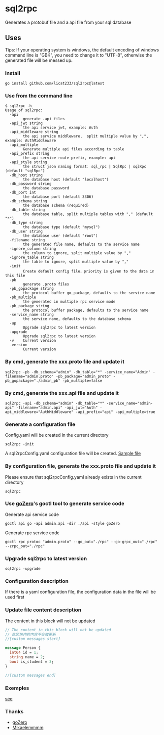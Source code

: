 <!--
 * @Author: licat
 * @Date: 2023-02-06 14:26:42
 * @LastEditors: licat
 * @LastEditTime: 2023-02-17 17:10:06
 * @Description: licat233@gmail.com
-->

# sql2rpc

Generates a protobuf file and a api file from your sql database

## Uses

Tips:  If your operating system is windows, the default encoding of windows command line is "GBK", you need to change it to "UTF-8", otherwise the generated file will be messed up.

### Install

```shell
go install github.com/licat233/sql2rpc@latest
```

### Use from the command line

```text
$ sql2rpc -h
Usage of sql2rpc:
  -api
        generate .api files
  -api_jwt string
        the api service jwt, example: Auth
  -api_middleware string
        the api service middleware,  split multiple value by ",", example: AuthMiddleware
  -api_multiple
        Generate multiple api files according to table
  -api_prefix string
        the api service route prefix, example: api
  -api_style string
        the struct json naming format: sql_rpc | SqlRpc | sqlRpc  (default "sqlRpc")
  -db_host string
        the database host (default "localhost")
  -db_password string
        the database password
  -db_port int
        the database port (default 3306)
  -db_schema string
        the database schema (required)
  -db_table string
        the database table, split multiple tables with "," (default "*")
  -db_type string
        the database type (default "mysql")
  -db_user string
        the database user (default "root")
  -filename string
        the generated file name, defaults to the service name
  -ignore_column string
        the column to ignore, split multiple value by ","
  -ignore_table string
        the table to ignore, split multiple value by ","
  -init
        Create default config file，priority is given to the data in this file
  -pb
        generate .proto files
  -pb_gopackage string
        the protocol buffer go_package, defaults to the service name
  -pb_multiple
        the generated in multiple rpc service mode
  -pb_package string
        the protocol buffer package, defaults to the service name
  -service_name string
        the service name, defaults to the database schema
  -up
        Upgrade sql2rpc to latest version
  -upgrade
        Upgrade sql2rpc to latest version
  -v    Current version
  -version
        Current version
```

### By cmd, generate the xxx.proto file and update it

```shell
sql2rpc -pb -db_schema="admin" -db_table="*" -service_name="Admin" -filename="admin.proto" -pb_package="admin_proto" -pb_gopackage="./admin_pb" -pb_multiple=false
```

### By cmd, generate the xxx.api file and update it

```shell
sql2rpc -api -db_schema="admin" -db_table="*" -service_name="admin-api" -filename="admin.api" -api_jwt="Auth" -api_middleware="AuthMiddleware" -api_prefix="api" -api_multiple=true
```

### Generate a configuration file

Config.yaml will be created in the current directory

```shell
sql2rpc -init
```

A sql2rpcConfig.yaml configuration file will be created. [Sample file](./exemples/sql2rpcConfig.yaml)

### By configuration file, generate the xxx.proto file and update it

Please ensure that sql2rpcConfig.yaml already exists in the current directory

```shell
sql2rpc
```

### Use [goZero](https://github.com/zeromicro/go-zero)'s goctl tool to generate service code

Generate api service code

```shell
goctl api go -api admin.api -dir ./api -style goZero
```

Generate rpc service code

```shell
goctl rpc protoc "admin.proto" --go_out="./rpc" --go-grpc_out="./rpc" --zrpc_out="./rpc"
```

### Upgrade sql2rpc to latest version

```shell
sql2rpc -upgrade
```

### Configuration description

If there is a yaml configuration file, the configuration data in the file will be used first

### Update file content description

The content in this block will not be updated

```protobuf
// The content in this block will not be updated
// 此区块内的内容不会被更新
//[custom messages start]

message Person {
  int64 id = 1;
  string name = 2;
  bool is_student = 3;
}

//[custom messages end]
```

### Exemples

[see](./exemples/)

### Thanks

+ [goZero](https://github.com/zeromicro/go-zero)
+ [Mikaelemmmm](https://github.com/Mikaelemmmm/sql2pb)
